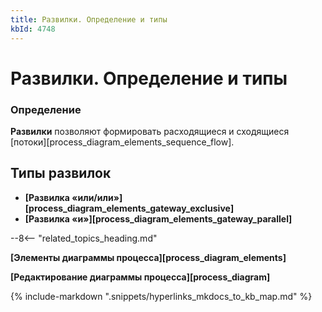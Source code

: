 ```yaml
---
title: Развилки. Определение и типы
kbId: 4748
---
```


# Развилки. Определение и типы

### Определение

**Развилки** позволяют формировать расходящиеся и сходящиеся [потоки][process_diagram_elements_sequence_flow].

## Типы развилок

- **[Развилка «или/или»][process_diagram_elements_gateway_exclusive]**
- **[Развилка «и»][process_diagram_elements_gateway_parallel]**

--8<-- "related_topics_heading.md"

**[Элементы диаграммы процесса][process_diagram_elements]**

**[Редактирование диаграммы процесса][process_diagram]**

{% include-markdown ".snippets/hyperlinks_mkdocs_to_kb_map.md" %}
